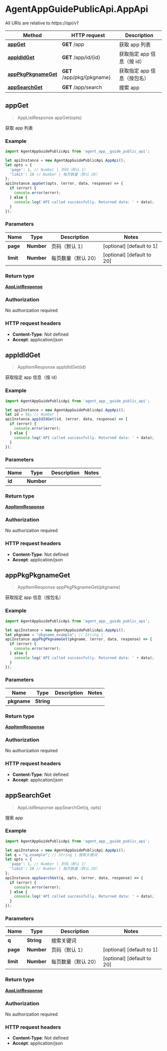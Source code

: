 # AgentAppGuidePublicApi.AppApi

All URIs are relative to *https://api/v1*

Method | HTTP request | Description
------------- | ------------- | -------------
[**appGet**](AppApi.md#appGet) | **GET** /app | 获取 app 列表
[**appIdIdGet**](AppApi.md#appIdIdGet) | **GET** /app/id/{id} | 获取指定 app 信息（按 id）
[**appPkgPkgnameGet**](AppApi.md#appPkgPkgnameGet) | **GET** /app/pkg/{pkgname} | 获取指定 app 信息（按包名）
[**appSearchGet**](AppApi.md#appSearchGet) | **GET** /app/search | 搜索 app



## appGet

> AppListResponse appGet(opts)

获取 app 列表

### Example

```javascript
import AgentAppGuidePublicApi from 'agent_app__guide_public_api';

let apiInstance = new AgentAppGuidePublicApi.AppApi();
let opts = {
  'page': 1, // Number | 页码（默认 1）
  'limit': 20 // Number | 每页数量（默认 20）
};
apiInstance.appGet(opts, (error, data, response) => {
  if (error) {
    console.error(error);
  } else {
    console.log('API called successfully. Returned data: ' + data);
  }
});
```

### Parameters


Name | Type | Description  | Notes
------------- | ------------- | ------------- | -------------
 **page** | **Number**| 页码（默认 1） | [optional] [default to 1]
 **limit** | **Number**| 每页数量（默认 20） | [optional] [default to 20]

### Return type

[**AppListResponse**](AppListResponse.md)

### Authorization

No authorization required

### HTTP request headers

- **Content-Type**: Not defined
- **Accept**: application/json


## appIdIdGet

> AppItemResponse appIdIdGet(id)

获取指定 app 信息（按 id）

### Example

```javascript
import AgentAppGuidePublicApi from 'agent_app__guide_public_api';

let apiInstance = new AgentAppGuidePublicApi.AppApi();
let id = 56; // Number | 
apiInstance.appIdIdGet(id, (error, data, response) => {
  if (error) {
    console.error(error);
  } else {
    console.log('API called successfully. Returned data: ' + data);
  }
});
```

### Parameters


Name | Type | Description  | Notes
------------- | ------------- | ------------- | -------------
 **id** | **Number**|  | 

### Return type

[**AppItemResponse**](AppItemResponse.md)

### Authorization

No authorization required

### HTTP request headers

- **Content-Type**: Not defined
- **Accept**: application/json


## appPkgPkgnameGet

> AppItemResponse appPkgPkgnameGet(pkgname)

获取指定 app 信息（按包名）

### Example

```javascript
import AgentAppGuidePublicApi from 'agent_app__guide_public_api';

let apiInstance = new AgentAppGuidePublicApi.AppApi();
let pkgname = "pkgname_example"; // String | 
apiInstance.appPkgPkgnameGet(pkgname, (error, data, response) => {
  if (error) {
    console.error(error);
  } else {
    console.log('API called successfully. Returned data: ' + data);
  }
});
```

### Parameters


Name | Type | Description  | Notes
------------- | ------------- | ------------- | -------------
 **pkgname** | **String**|  | 

### Return type

[**AppItemResponse**](AppItemResponse.md)

### Authorization

No authorization required

### HTTP request headers

- **Content-Type**: Not defined
- **Accept**: application/json


## appSearchGet

> AppListResponse appSearchGet(q, opts)

搜索 app

### Example

```javascript
import AgentAppGuidePublicApi from 'agent_app__guide_public_api';

let apiInstance = new AgentAppGuidePublicApi.AppApi();
let q = "q_example"; // String | 搜索关键词
let opts = {
  'page': 1, // Number | 页码（默认 1）
  'limit': 20 // Number | 每页数量（默认 20）
};
apiInstance.appSearchGet(q, opts, (error, data, response) => {
  if (error) {
    console.error(error);
  } else {
    console.log('API called successfully. Returned data: ' + data);
  }
});
```

### Parameters


Name | Type | Description  | Notes
------------- | ------------- | ------------- | -------------
 **q** | **String**| 搜索关键词 | 
 **page** | **Number**| 页码（默认 1） | [optional] [default to 1]
 **limit** | **Number**| 每页数量（默认 20） | [optional] [default to 20]

### Return type

[**AppListResponse**](AppListResponse.md)

### Authorization

No authorization required

### HTTP request headers

- **Content-Type**: Not defined
- **Accept**: application/json

